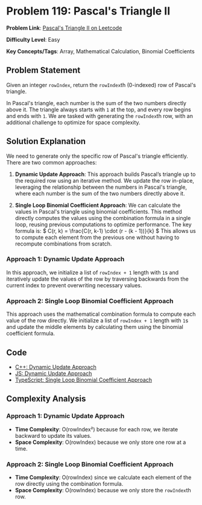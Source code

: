 # Problem 119: Pascal's Triangle II

**Problem Link**: [Pascal's Triangle II on Leetcode](https://leetcode.com/problems/pascals-triangle-ii/)

**Difficulty Level**: Easy

**Key Concepts/Tags**: Array, Mathematical Calculation, Binomial Coefficients

## Problem Statement

Given an integer `rowIndex`, return the `rowIndex`th (0-indexed) row of Pascal's triangle.

In Pascal's triangle, each number is the sum of the two numbers directly above it. The triangle always starts with `1` at the top, and every row begins and ends with `1`. We are tasked with generating the `rowIndex`th row, with an additional challenge to optimize for space complexity.

## Solution Explanation

We need to generate only the specific row of Pascal's triangle efficiently. There are two common approaches:

1. **Dynamic Update Approach**:
   This approach builds Pascal’s triangle up to the required row using an iterative method. We update the row in-place, leveraging the relationship between the numbers in Pascal's triangle, where each number is the sum of the two numbers directly above it.
   
2. **Single Loop Binomial Coefficient Approach**:
   We can calculate the values in Pascal's triangle using binomial coefficients. This method directly computes the values using the combination formula in a single loop, reusing previous computations to optimize performance. The key formula is:
   $
   C(r, k) = \frac{C(r, k-1) \cdot (r - (k - 1))}{k}
   $
   This allows us to compute each element from the previous one without having to recompute combinations from scratch.

### Approach 1: Dynamic Update Approach

In this approach, we initialize a list of `rowIndex + 1` length with `1`s and iteratively update the values of the row by traversing backwards from the current index to prevent overwriting necessary values.

### Approach 2: Single Loop Binomial Coefficient Approach

This approach uses the mathematical combination formula to compute each value of the row directly. We initialize a list of `rowIndex + 1` length with `1`s and update the middle elements by calculating them using the binomial coefficient formula.

## Code

- [C++: Dynamic Update Approach](./solution_1.cpp)
- [JS: Dynamic Update Approach](./solution_2.js)
- [TypeScript: Single Loop Binomial Coefficient Approach](./solution_3.ts)


## Complexity Analysis

### Approach 1: Dynamic Update Approach
- **Time Complexity**: O(rowIndex²) because for each row, we iterate backward to update its values.
- **Space Complexity**: O(rowIndex) because we only store one row at a time.

### Approach 2: Single Loop Binomial Coefficient Approach
- **Time Complexity**: O(rowIndex) since we calculate each element of the row directly using the combination formula.
- **Space Complexity**: O(rowIndex) because we only store the `rowIndex`th row.
